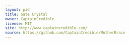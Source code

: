 ```yaml
---
layout: pid
title: Gate Crystal
owner: CaptainCredible
license: MIT
site: http://www.captaincredible.com/
source: https://github.com/CaptainCredible/MotherBrain
---
```

